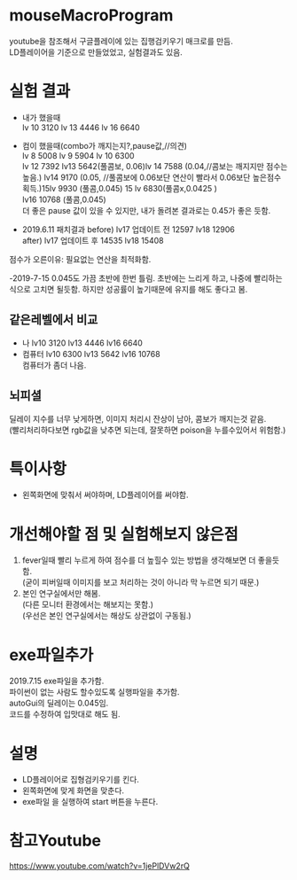 # mouseMacroProgram

youtube을 참조해서 구글플레이에 있는 집행검키우기 매크로를 만듬.  
LD플레이어을 기준으로 만들었었고, 실험결과도 있음.

# 실험 결과

- 내가 했을때  
  lv 10 3120 lv 13 4446 lv 16 6640

- 컴이 했을때(combo가 깨지는지?,pause값,//의견)  
  lv 8 5008 lv 9 5904 lv 10 6300  
  lv 12 7392 lv13 5642(풀콤보, 0.06)lv 14 7588 (0.04,//콤보는 깨지지만 점수는 높음.) lv14 9170 (0.05, //풀콤보에 0.06보단 연산이 빨라서 0.06보단 높은점수 획득.)15lv 9930 (풀콤,0.045) 15 lv 6830(풀콤x,0.0425 )  
  lv16 10768 (풀콤,0.045)  
  더 좋은 pause 값이 있을 수 있지만, 내가 돌려본 결과로는 0.45가 좋은 듯함.

- 2019.6.11 패치결과
  before) lv17 업데이트 전 12597 lv18 12906  
  after) lv17 업데이트 후 14535 lv18 15408

점수가 오른이유: 필요없는 연산을 최적화함.

-2019-7-15
0.045도 가끔 초반에 한번 틀림. 초반에는 느리게 하고, 나중에 빨리하는 식으로 고치면 될듯함.
하지만 성공률이 높기때문에 유지를 해도 좋다고 봄.

## 같은레벨에서 비교

- 나
  lv10 3120 lv13 4446 lv16 6640
- 컴퓨터
  lv10 6300 lv13 5642 lv16 10768  
  컴퓨터가 좀더 나음.

## 뇌피셜

딜레이 지수를 너무 낮게하면, 이미지 처리시 잔상이 남아, 콤보가 깨지는것 같음.  
(빨리처리하다보면 rgb값을 낮추면 되는데, 잘못하면 poison을 누를수있어서 위험함.)

# 특이사항

- 왼쪽화면에 맞춰서 써야하며, LD플레이어를 써야함.

# 개선해야할 점 및 실험해보지 않은점

1. fever일때 빨리 누르게 하여 점수를 더 높힐수 있는 방법을 생각해보면 더 좋을듯함.  
   (굳이 피버일때 이미지를 보고 처리하는 것이 아니라 막 누르면 되기 때문.)
2. 본인 연구실에서만 해봄.  
   (다른 모니터 환경에서는 해보지는 못함.)  
   (우선은 본인 연구실에서는 해상도 상관없이 구동됨.)

# exe파일추가

2019.7.15 exe파일을 추가함.  
파이썬이 없는 사람도 할수있도록 실행파일을 추가함.  
autoGui의 딜레이는 0.045임.  
코드를 수정하여 입맛대로 해도 됨.

# 설명

- LD플레이어로 집형검키우기를 킨다.
- 왼쪽화면에 맞게 화면을 맞춘다.
- exe파일 을 실행하여 start 버튼을 누른다.

# 참고Youtube

https://www.youtube.com/watch?v=1jePlDVw2rQ

